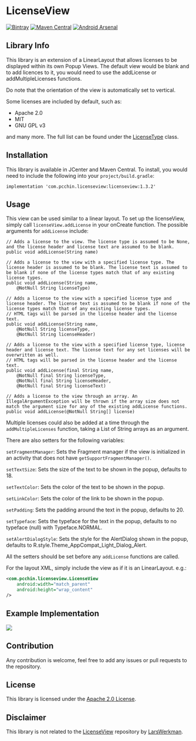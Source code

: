 # LicenseView
[![Bintray](https://api.bintray.com/packages/pcchin/licenseview/com.pcchin.licenseview/images/download.svg)](https://bintray.com/pcchin/licenseview/com.pcchin.licenseview/_latestVersion)
[![Maven Central](https://maven-badges.herokuapp.com/maven-central/com.pcchin.licenseview/licenseview/badge.svg)](https://search.maven.org/artifact/com.pcchin.licenseview/licenseview)
[![Android Arsenal](https://img.shields.io/badge/Android%20Arsenal-License%20View-green.svg?style=flat)](https://android-arsenal.com/details/1/8100)

## Library Info
This library is an extension of a LinearLayout that allows licenses to be displayed within its own Popup Views.
The default view would be blank and to add licences to it, you would need to use the addLicense or addMultipleLicenses functions.

Do note that the orientation of the view is automatically set to vertical.

Some licenses are included by default, such as:
- Apache 2.0
- MIT
- GNU GPL v3

and many more. The full list can be found under the [LicenseType](/licenseview/src/main/java/com/pcchin/licenseview/LicenseType.java) class.

## Installation
This library is available in JCenter and Maven Central. To install, you would need to include the following into your `project/build.gradle`:

```
implementation 'com.pcchin.licenseview:licenseview:1.3.2'
```

## Usage

This view can be used similar to a linear layout. To set up the licenseView, simply call `licenseView.addLicense` in your onCreate function. The possible arguments for `addLicense` include:

```
// Adds a license to the view. The license type is assumed to be None, and the license header and license text are assumed to be blank.
public void addLicense(String name)

// Adds a license to the view with a specified license type. The license header is assumed to be blank. The license text is assumed to be blank if none of the license types match that of any existing license types.
public void addLicense(String name, 
    @NotNull String licenseType)

// Adds a license to the view with a specified license type and license header. The license text is assumed to be blank if none of the license types match that of any existing license types.
// HTML tags will be parsed in the license header and the license text.
public void addLicense(String name, 
    @NotNull String licenseType, 
    @NotNull String licenseHeader)

// Adds a license to the view with a specified license type, license header and license text. The license text for any set licenses will be overwritten as well.
// HTML tags will be parsed in the license header and the license text.
public void addLicense(final String name, 
    @NotNull final String licenseType,
    @NotNull final String licenseHeader, 
    @NotNull final String licenseText)

// Adds a license to the view through an array. An IllegalArgumentException will be thrown if the array size does not match the argument size for any of the existing addLicense functions.
public void addLicense(@NotNull String[] license)
```

Multiple licenses could also be added at a time through the `addMultipleLicenses` function, taking a List of String arrays as an argument.

There are also setters for the following variables:

`setFragmentManager`: Sets the Fragment manager if the view is initialized in an activity that does not have `getSupportFragmentManager()`.

`setTextSize`: Sets the size of the text to be shown in the popup, defaults to 18.

`setTextColor`: Sets the color of the text to be shown in the popup.

`setLinkColor`: Sets the color of the link to be shown in the popup.

`setPadding`: Sets the padding around the text in the popup, defaults to 20.

`setTypeface`: Sets the typeface for the text in the popup, defaults to no typeface (null) with Typeface.NORMAL.

`setAlertDialogStyle`: Sets the style for the AlertDialog shown in the popup, defaults to R.style.Theme_AppCompat_Light_Dialog_Alert.

All the setters should be set before any `addLicense` functions are called.

For the layout XML, simply include the view as if it is an LinearLayout. e.g.:
```XML
<com.pcchin.licenseview.LicenseView
    android:width="match_parent"
    android:height="wrap_content"
/>
```

## Example Implementation
![](/example_implementation.png)

## Contribution
Any contribution is welcome, feel free to add any issues or pull requests to the repository.

## License
This library is licensed under the [Apache 2.0 License](/LICENSE).

## Disclaimer
This library is not related to the [LicenseView](https://github.com/LarsWerkman/LicenseView) repository by [LarsWerkman](https://github.com/LarsWerkman). 